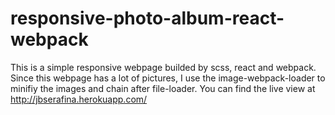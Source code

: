 # responsive-photo-album-react-webpack
This is a simple responsive webpage builded by scss, react and webpack.
Since this webpage has a lot of pictures, I use the image-webpack-loader to minifiy the images and chain after file-loader.
You can find the live view at http://jbserafina.herokuapp.com/
